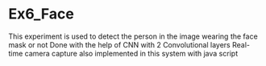 # Ex6_Face
 This experiment is used to detect the person in the image wearing the face mask or not
 Done with the help of CNN with 2 Convolutional layers
 Real-time camera capture also implemented in this system with java script
